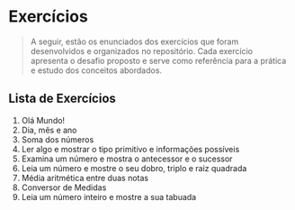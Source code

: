 # Exercícios

> A seguir, estão os enunciados dos exercícios que foram desenvolvidos e organizados no repositório. Cada exercício apresenta o desafio proposto e serve como referência para a prática e estudo dos conceitos abordados.

## Lista de Exercícios

1. Olá Mundo!
2. Dia, mês e ano
3. Soma dos números
4. Ler algo e mostrar o tipo primitivo e informações possíveis
5. Examina um número e mostra o antecessor e o sucessor
6. Leia um número e mostre o seu dobro, triplo e raiz quadrada
7. Média aritmética entre duas notas
8. Conversor de Medidas
9. Leia um número inteiro e mostre a sua tabuada
